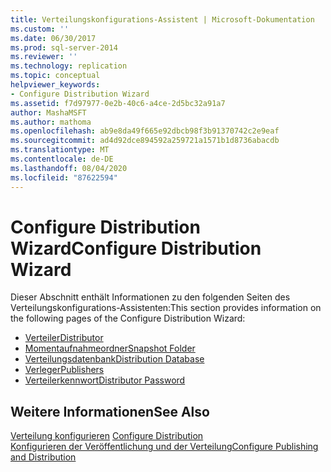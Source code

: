 ```yaml
---
title: Verteilungskonfigurations-Assistent | Microsoft-Dokumentation
ms.custom: ''
ms.date: 06/30/2017
ms.prod: sql-server-2014
ms.reviewer: ''
ms.technology: replication
ms.topic: conceptual
helpviewer_keywords:
- Configure Distribution Wizard
ms.assetid: f7d97977-0e2b-40c6-a4ce-2d5bc32a91a7
author: MashaMSFT
ms.author: mathoma
ms.openlocfilehash: ab9e8da49f665e92dbcb98f3b91370742c2e9eaf
ms.sourcegitcommit: ad4d92dce894592a259721a1571b1d8736abacdb
ms.translationtype: MT
ms.contentlocale: de-DE
ms.lasthandoff: 08/04/2020
ms.locfileid: "87622594"
---
```

# <a name="configure-distribution-wizard"></a><span data-ttu-id="41086-102">Configure Distribution Wizard</span><span class="sxs-lookup"><span data-stu-id="41086-102">Configure Distribution Wizard</span></span>
  <span data-ttu-id="41086-103">Dieser Abschnitt enthält Informationen zu den folgenden Seiten des Verteilungskonfigurations-Assistenten:</span><span class="sxs-lookup"><span data-stu-id="41086-103">This section provides information on the following pages of the Configure Distribution Wizard:</span></span>  
  
-   [<span data-ttu-id="41086-104">Verteiler</span><span class="sxs-lookup"><span data-stu-id="41086-104">Distributor</span></span>](distributor.md)
-   [<span data-ttu-id="41086-105">Momentaufnahmeordner</span><span class="sxs-lookup"><span data-stu-id="41086-105">Snapshot Folder</span></span>](snapshot-folder.md)  
-   [<span data-ttu-id="41086-106">Verteilungsdatenbank</span><span class="sxs-lookup"><span data-stu-id="41086-106">Distribution Database</span></span>](distribution-database.md)  
-   [<span data-ttu-id="41086-107">Verleger</span><span class="sxs-lookup"><span data-stu-id="41086-107">Publishers</span></span>](publishers.md)  
-   [<span data-ttu-id="41086-108">Verteilerkennwort</span><span class="sxs-lookup"><span data-stu-id="41086-108">Distributor Password</span></span>](distributor-password.md)  
  
## <a name="see-also"></a><span data-ttu-id="41086-109">Weitere Informationen</span><span class="sxs-lookup"><span data-stu-id="41086-109">See Also</span></span>  
 <span data-ttu-id="41086-110">[Verteilung konfigurieren](configure-distribution.md) </span><span class="sxs-lookup"><span data-stu-id="41086-110">[Configure Distribution](configure-distribution.md) </span></span>  
 [<span data-ttu-id="41086-111">Konfigurieren der Veröffentlichung und der Verteilung</span><span class="sxs-lookup"><span data-stu-id="41086-111">Configure Publishing and Distribution</span></span>](configure-publishing-and-distribution.md)   

  
  
